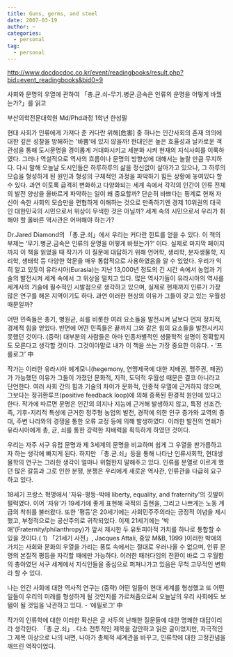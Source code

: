 ```yaml
---
title: Guns, germs, and steel
date: 2007-03-19
author: ~
categories:
  - personal
tag:
  - personal
---
```




http://www.docdocdoc.co.kr/event/readingbooks/result.php?bid=event_readingbooks&bid0=9

사회와 문명의 우열에 관하여
「총․균․쇠-무기․병균․금속은 인류의 운명을 어떻게 바꿨는가?」를 읽고

부산의학전문대학원 Md/Phd과정 1학년 한성필

현대 사회가 인류에게 가져다 준 커다란 위해[危害] 중 하나는 인간사회의 존재 의의에 대한 깊은 성찰을 방해하는 '바쁨'에 있지 않을까! 현대인은 높은 효율성과 날카로운 객관성을 통해 도시문명을 경이롭게 거대화시키고 세분화 시켜 현재의 지식사회를 이룩하였다. 그러나 역설적으로 역사의 흐름이나 문명의 방향성에 대해서는 놀랄 만큼 무지하다. 다시 말해 오늘날 도시인들은 하루하루의 삶을 정신없이 살아가고 있으나, 그 하루의 모습을 형성하게 된 원인과 형성의 구체적인 과정을 파악하기 힘든 상황에 놓여있다 할 수 있다. 과연 이토록 급격히 변화하고 다양화되는 세계 속에서 각각의 인간이 인류 전체의 발전 양상을 올바르게 파악하는 일이 왜 중요할까? 단순히 바쁘다는 핑계로 현재 자신이 속한 사회의 모습만을 편협하게 이해하는 것으로 만족하기엔 경제 10위권의 대국인 대한민국의 시민으로서 위상이 무색한 것은 아닐까? 세계 속의 시민으로서 우리가 취해야 할 올바른 역사관은 어떠해야 하는가?

Dr.Jared Diamond의 「총․균․쇠」에서 우리는 커다란 힌트를 얻을 수 있다. 이 책의 부제는 ‘무기․병균․금속은 인류의 운명을 어떻게 바꿨는가?’ 이다. 실제로 마지막 페이지까지 이 책을 읽었을 때 작가가 이 질문에 대답하기 위해 언어학, 생리학, 분자생물학, 지리학, 생태학 등 다양한 학문을 매우 통합적으로 사용하였음을 알 수 있었다. 우리가 익히 알고 있듯이 유라시아(Eurasia)는 지난 13,000년 정도의 긴 시간 속에서 농업과 기술의 발전시켜 세계 속에서 그 위상을 떨치고 있다. 많은 역사가들이 유라시아의 역사를 세계사의 기술에 필수적인 시발점으로 생각하고 있으며, 실제로 현재까지 인류가 가장 많은 연구를 해온 지역이기도 하다. 과연 이러한 현상의 이유가 그들이 갖고 있는 우월성 때문일까?

어떤 민족들은 총기, 병원균, 쇠를 비롯한 여러 요소들을 발전시켜 남보다 먼저 정치적, 경제적 힘을 얻었다. 반면에 어떤 민족들은 끝까지 그와 같은 힘의 요소들을 발전시키지 못했던 것이다. (중략) 대부분의 사람들은 아마 인종차별적인 생물학적 설명이 정확할지도 모른다고 생각할 것이다. 그것이야말로 내가 이 책을 쓰는 가장 중요한 이유다. - ‘프롤로그’ 中

작가는 이러한 유라시아 헤게모니(hegemony, 연맹제국에 대한 지배권, 맹주권, 패권)가 가능했던 이유가 그들이 가졌던 문화적, 지적, 도덕적 우월성 때문은 결코 아니라고 단언한다. 여러 사회 간의 힘과 기술의 차이가 문화적, 인종적 우열에 근거하지 않으며, 그보다는 정귀환루프(positive feedback loop)에 의해 증폭된 환경적 원인에 있다고 한다. 작가에 따르면 문명은 인간의 의지나 지능에 근거해 발생하지 않고, 특정 선조건; 즉, 기후-지리적 특성에 근거한 정주형 농업의 발전, 경작에 의한 인구 증가와 교역의 증대, 주변 나라와의 경쟁을 통한 오류 교정 등에 의해 발생하였다. 이러한 발전의 연쇄가 유라시아에게 총, 균, 쇠를 통한 강력한 지배력을 획득하게 하였던 것이다.

우리는 자주 서구 유럽 문명과 제 3세계의 문명을 비교하며 쉽게 그 우열을 판가름하고자 하는 생각에 빠지게 된다. 하지만 「총․균․쇠」등을 통해 나타난 인류사회학, 현대생물학의 연구는 그러한 생각이 얼마나 위험한지 말해주고 있다. 인류를 분열로 이르게 했던 많은 갈등과 그로 인한 분쟁, 분쟁은 우리에게 새로운 역사관, 인류관을 다급히 요구하고 있다.

18세기 프랑스 혁명에서 '자유-평등-박애 liberty, equality, and fraternity'의 깃발이 펄럭였다. 이어 '자유'가  19세기에 좋게 표현해 국적의 출현을, 그리고 나쁘게는 노동 계급의 착취를 불러왔다. 또한 '평등'은 20세기에는 사회민주주의라는 긍정적 이념을 제시했고, 부정적으로는 공산주의로 귀착되었다. 이제 21세기에는 '박애'(Fraternity/philanthropy)가 앞서 제시한 두 유토피아적 가치를 하나로 통합할 수 있을 것이다.( 1) 「21세기 사전」, Jacques Attali, 중앙 M&B, 1999 )이러한 박애의 가치는 사회와 문화의 우열을 가리는 풍토 속에서는 절대로 우러나올 수 없으며, 인류 문명의 본질적 평등을 자각할 때에만 가능하다. 이러한 패러다임의 전환이 바로 그 우월함의 총아였던 서구 세계에서 지식인들을 중심으로 퍼져나가고 있음은 무척 고무적인 변화라 할 수 있다.

나는 인간 사회에 대한 역사적 연구는 (중략) 어떤 일들이 현대 세계를 형성했고 또 어떤 일들이 우리의 미래를 형성하게 될 것인지를 가르쳐줌으로써 오늘날의 우리 사회에도 보탬이 될 것임을 낙관하고 있다. - ‘에필로그’ 中

작가의 인류학에 대한 이러한 확신은 글 서두의 난해한 질문들에 대한 명쾌한 대답이리라 생각한다. 「총․균․쇠」. 다소 전투적인 제목을 감안하고 읽은 글이었지만, 자극적인 그 제목 이상으로 나의 내면, 나아가 총체적 세계관을 바꾸고, 인류학에 대한 고정관념을 깨뜨린 역작이었다.


 






